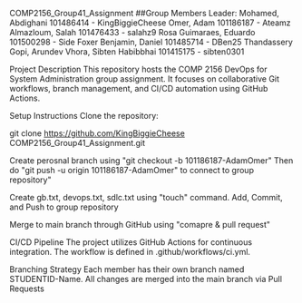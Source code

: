 COMP2156_Group41_Assignment
##Group Members Leader: Mohamed, Abdighani 101486414 - KingBiggieCheese Omer, Adam 101186187 - Ateamz Almazloum, Salah 101476433 - salahz9 Rosa Guimaraes, Eduardo 101500298 - Side Foxer Benjamin, Daniel 101485714 - DBen25 Thandassery Gopi, Arundev Vhora, Sibten Habibbhai 101415175 - sibten0301

Project Description
This repository hosts the COMP 2156 DevOps for System Administration group assignment.
It focuses on collaborative Git workflows, branch management, and CI/CD automation using GitHub Actions.

Setup Instructions
Clone the repository:

git clone https://github.com/KingBiggieCheese COMP2156_Group41_Assignment.git

Create perosnal branch using "git checkout -b 101186187-AdamOmer" Then do "git push -u origin 101186187-AdamOmer" to connect to group repository"

Create gb.txt, devops.txt, sdlc.txt using "touch" command. Add, Commit, and Push to group repository

Merge to main branch through GitHub using "comapre & pull request"

CI/CD Pipeline
The project utilizes GitHub Actions for continuous integration. The workflow is defined in .github/workflows/ci.yml.

Branching Strategy
Each member has their own branch named STUDENTID-Name. All changes are merged into the main branch via Pull Requests
